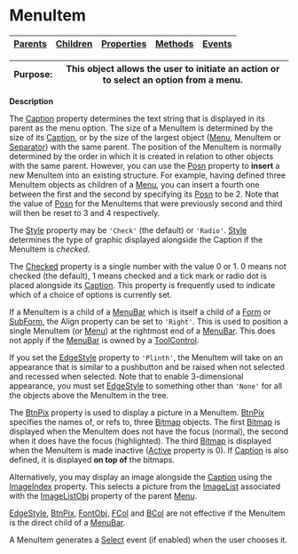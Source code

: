 




<h1 class="heading"><span class="name">MenuItem</span></h1>

| [Parents](../ParentLists/MenuItem.htm) | [Children](../ChildLists/MenuItem.htm) | [Properties](../PropLists/MenuItem.htm) | [Methods](../MethodLists/MenuItem.htm) | [Events](../EventLists/MenuItem.htm) |
| --- | --- | --- | --- | ---  |


| Purpose: | This object allows the user to initiate an action or to select an option from a menu. |
| --- | ---  |


**Description**


The [Caption](./caption.md) property determines the text string that is displayed in its parent as the menu option. The size of a MenuItem is determined by the size of its [Caption](./caption.md), or by the size of the largest object ([Menu](Menu.htm), MenuItem or [Separator](separator.md)) with the same parent. The position of the MenuItem is normally determined by the order in which it is created in relation to other objects with the same parent. However, you can use the [Posn](./posn.md) property to **insert** a new MenuItem into an existing structure. For example, having defined three MenuItem objects as children of a [Menu](Menu.htm), you can insert a fourth one between the first and the second by specifying its [Posn](./posn.md) to be 2. Note that the value of [Posn](./posn.md) for the MenuItems that were previously second and third will then be reset to 3 and 4 respectively.



The [Style](./style.md) property may be `'Check'` (the default) or `'Radio'`. [Style](./style.md) determines the type of graphic displayed alongside the Caption if the MenuItem is *checked*.


The [Checked](./checked.md) property is a single number with the value 0 or 1. 0 means not checked (the default), 1 means checked and a tick mark or radio dot is placed alongside its [Caption](./caption.md). This property is frequently used to indicate which of a choice of options is currently set.


If a MenuItem is a child of a [MenuBar](MenuBar.htm) which is itself a child of a [Form](form.md) or [SubForm](subform.md), the Align property can be set to `'Right'`. This is used to position a single MenuItem (or [Menu](Menu.htm)) at the rightmost end of a [MenuBar](MenuBar.htm). This does not apply if the [MenuBar](MenuBar.htm) is owned by a [ToolControl](toolcontrol.md).


If you set the [EdgeStyle](./edgestyle.md) property to `'Plinth'`, the MenuItem will take on an appearance that is similar to a pushbutton and be raised when not selected and recessed when selected. Note that to enable 3-dimensional appearance, you must set [EdgeStyle](./edgestyle.md) to something other than `'None'` for all the objects above the MenuItem in the tree.


The [BtnPix](./btnpix.md) property is used to display a picture in a MenuItem. [BtnPix](./btnpix.md) specifies the names of, or refs to, three [Bitmap](bitmap.md) objects. The first [Bitmap](bitmap.md) is displayed when the MenuItem does not have the focus (normal), the second when it does have the focus (highlighted). The third [Bitmap](bitmap.md) is displayed when the MenuItem is made inactive ([Active](./active.md) property is 0). If [Caption](./caption.md) is also defined, it is displayed **on top of** the bitmaps.


Alternatively, you may display an image alongside the [Caption](./caption.md) using the [ImageIndex](./imageindex.md) property. This selects a picture from the [ImageList](imagelist.md) associated with the [ImageListObj](./imagelistobj.md) property of the parent [Menu](Menu.htm).


[EdgeStyle](./edgestyle.md), [BtnPix](./btnpix.md), [FontObj](./fontobj.md), [FCol](./fcol.md) and [BCol](./bcol.md) are not effective if the MenuItem is the direct child of a [MenuBar](MenuBar.htm).


A MenuItem generates a [Select](./select.md) event (if enabled) when the user chooses it.


